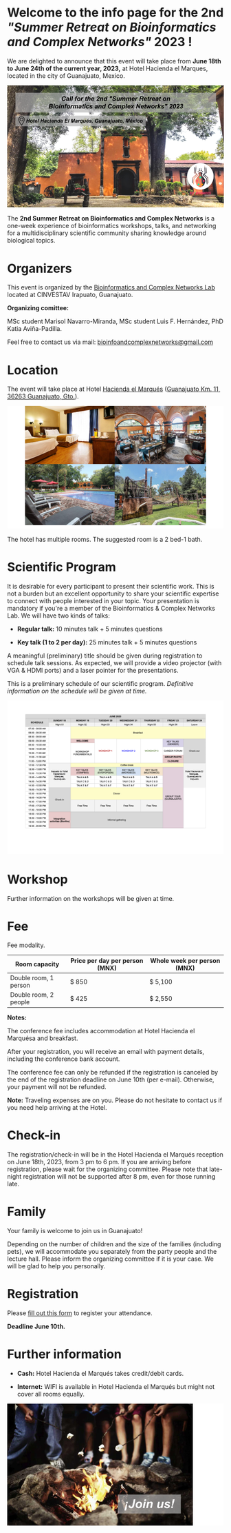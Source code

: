 # Welcome to the info page for the 2nd *"Summer Retreat on Bioinformatics and Complex Networks"* 2023 !

We are delighted to announce that this event will take place from **June 18th to June 24th of the current year, 2023,** at Hotel Hacienda el Marques, located in the city of Guanajuato, Mexico.

![alt text](https://github.com/biocomplexnet/biocomplexnet.github.io/blob/main/imgs/hhem_1.png)

The **2nd Summer Retreat on Bioinformatics and Complex Networks** is a one-week experience of bioinformatics workshops, talks, and networking for a multidisciplinary scientific community sharing knowledge around biological topics.

# Organizers

This event is organized by the [Bioinformatics and Complex Networks Lab](https://ira.cinvestav.mx/ingenieriagenetica/dra-maribel-hernandez-rosales/bioinformatica-y-redes-complejas/) located at CINVESTAV Irapuato, Guanajuato. 

**Organizing comittee:**

MSc student Marisol Navarro-Miranda,
MSc student Luis F. Hernández,
PhD Katia Aviña-Padilla.

Feel free to contact us via mail: bioinfoandcomplexnetworks@gmail.com

# Location

The event will take place at Hotel [Hacienda el Marqués](http://elmarqueshacienda.com.mx/) ([Guanajuato Km. 11, 36263 Guanajuato, Gto.](https://goo.gl/maps/4Ai1HneigjXv45Am7?coh=178572&entry=tt)).

![alt text](https://github.com/biocomplexnet/biocomplexnet.github.io/blob/main/imgs/hhem_2.png)

The hotel has multiple rooms. The suggested room is a 2 bed-1 bath.

# Scientific Program

It is desirable for every participant to present their scientific work. This is not a burden but an excellent opportunity to share your scientific expertise to connect with people interested in your topic. Your presentation is mandatory if you're a member of the Bioinformatics & Complex Networks Lab. We will have two kinds of talks: 

- **Regular talk:** 10 minutes talk + 5 minutes questions

- **Key talk (1 to 2 per day):** 25 minutes talk + 5 minutes questions 

A meaningful (preliminary) title should be given during registration to schedule talk sessions. As expected, we will provide a video projector (with VGA & HDMI ports) and a laser pointer for the presentations. 

This is a preliminary schedule of our scientific program. *Definitive information on the schedule will be given at time.* 

![alt text](https://github.com/biocomplexnet/biocomplexnet.github.io/blob/main/imgs/schedule_v1.png)

# Workshop

Further information on the workshops will be given at time. 

# Fee

Fee modality.

| Room capacity          | Price per day per person (MNX) | Whole week per person (MNX) |
| ---------------------- | -------------------------------| --------------------------- |
| Double room, 1 person  | $ 850                          | $ 5,100                     |
| Double room, 2 people  | $ 425                          | $ 2,550                     |

**Notes:** 

The conference fee includes accommodation at Hotel Hacienda el Marquésa and breakfast.

After your registration, you will receive an email with payment details, including the conference bank account. 

The conference fee can only be refunded if the registration is canceled by the end of the registration deadline on June 10th (per e-mail). Otherwise, your payment will not be refunded.

**Note:** Traveling expenses are on you. Please do not hesitate to contact us if you need help arriving at the Hotel.

# Check-in

The registration/check-in will be in the Hotel Hacienda el Marqués reception on June 18th, 2023, from 3 pm to 6 pm. If you are arriving before registration, please wait for the organizing committee. Please note that late-night registration will not be supported after 8 pm, even for those running late. 

# Family

Your family is welcome to join us in Guanajuato! 

Depending on the number of children and the size of the families (including pets), we will accommodate you separately from the party people and the lecture hall. Please inform the organizing committee if it is your case. We will be glad to help you personally.  

# Registration

Please [fill out this form](https://docs.google.com/forms/d/1nxQhFYKsHHbI6D79y58BdpDmJk9jXzfjUHP9NIx5BBU/edit?ts=6478dd40) to register your attendance. 

**Deadline June 10th.**

# Further information

- **Cash:**  Hotel Hacienda el Marqués takes credit/debit cards. 

- **Internet:** WIFI is available in Hotel Hacienda el Marqués but might not cover all rooms equally.

![alt text](https://github.com/biocomplexnet/biocomplexnet.github.io/blob/main/imgs/hhem_3.png)
